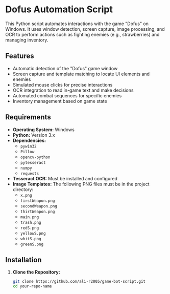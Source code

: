 # Dofus Automation Script

This Python script automates interactions with the game "Dofus" on Windows. It uses window detection, screen capture, image processing, and OCR to perform actions such as fighting enemies (e.g., strawberries) and managing inventory.

## Features

- Automatic detection of the "Dofus" game window
- Screen capture and template matching to locate UI elements and enemies
- Simulated mouse clicks for precise interactions
- OCR integration to read in-game text and make decisions
- Automated combat sequences for specific enemies
- Inventory management based on game state

## Requirements

- **Operating System:** Windows
- **Python:** Version 3.x
- **Dependencies:**
  - `pywin32`
  - `Pillow`
  - `opencv-python`
  - `pytesseract`
  - `numpy`
  - `requests`
- **Tesseract OCR:** Must be installed and configured
- **Image Templates:** The following PNG files must be in the project directory:
  - `x.png`
  - `firstWeapon.png`
  - `secondWeapon.png`
  - `thirtWeapon.png`
  - `main.png`
  - `trash.png`
  - `redS.png`
  - `yellowS.png`
  - `whitS.png`
  - `greenS.png`

## Installation

1. **Clone the Repository:**
   ```bash
   git clone https://github.com/ali-r2005/game-bot-script.git
   cd your-repo-name